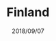 ---
layout: photo_gallery

title: "Finland"
date: "2018/09/07"
best_image: "DSC6434cnv.jpg"
folder_path: "/finland/"
---